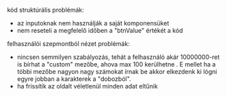 kód struktúrális problémák:

- az inputoknak nem használják a saját komponensüket
- nem reseteli a megfelelő időben a "btnValue" értékét a kód

felhasználói szepmontból nézet problémák:

- nincsen semmilyen szabályozás, tehát a felhasználó akár 10000000-ret is bírhat a "custom" mezőbe, ahova max 100 kerülhetne . E mellet ha a többi mezőbe nagyon nagy számokat írnak be akkor elkezdenk ki lógni egyre jobban a karakterek a "dobozból".
- ha frissítik az oldalt véletlenül minden adat eltűnik
